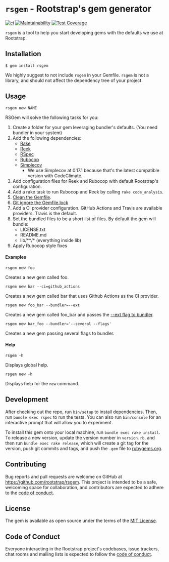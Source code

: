 # `rsgem` - Rootstrap's gem generator

[![ci](https://github.com/rootstrap/rsgem/workflows/ci/badge.svg)](https://github.com/rootstrap/rsgem/actions?query=workflow%3Aci)
[![Maintainability](https://api.codeclimate.com/v1/badges/d956ef2db5e9d02db891/maintainability)](https://codeclimate.com/github/rootstrap/rsgem/maintainability)
[![Test Coverage](https://api.codeclimate.com/v1/badges/d956ef2db5e9d02db891/test_coverage)](https://codeclimate.com/github/rootstrap/rsgem/test_coverage)

`rsgem` is a tool to help you start developing gems with the defaults we use at Rootstrap.

## Installation

    $ gem install rsgem

We highly suggest to not include `rsgem` in your Gemfile.
`rsgem` is not a library, and should not affect the dependency tree of your project.

## Usage

```
rsgem new NAME
```

RSGem will solve the following tasks for you:

1. Create a folder for your gem leveraging bundler's defaults. (You need bundler in your system)
1. Add the following dependencies:
    - [Rake](https://github.com/ruby/rake)
    - [Reek](https://github.com/troessner/reek)
    - [RSpec](https://github.com/rspec/rspec)
    - [Rubocop](https://github.com/rubocop-hq/rubocop)
    - [Simplecov](https://github.com/colszowka/simplecov)
        - We use Simplecov at 0.17.1 because that's the latest compatible version with CodeClimate.
1. Add configuration files for Reek and Rubocop with default Rootstrap's configuration.
1. Add a rake task to run Rubocop and Reek by calling `rake code_analysis`.
1. [Clean the Gemfile](https://github.com/rootstrap/tech-guides/blob/master/open-source/developing_gems.md#gemfilegemfilelockgemspec).
1. [Git ignore the Gemfile.lock](https://github.com/rootstrap/tech-guides/blob/master/open-source/developing_gems.md#gemfilegemfilelockgemspec)
1. Add a CI provider configuration. GitHub Actions and Travis are available providers. Travis is the default.
1. Set the bundled files to be a short list of files. By default the gem will bundle:
    - LICENSE.txt
    - README.md
    - lib/**/* (everything inside lib)
1. Apply Rubocop style fixes

#### Examples

```
rsgem new foo
```
Creates a new gem called foo.

```
rsgem new bar --ci=github_actions
```
Creates a new gem called bar that uses Github Actions as the CI provider.

```
rsgem new foo_bar --bundler=--ext
```
Creates a new gem called foo_bar and passes the [--ext flag to bundler](https://bundler.io/v2.0/man/bundle-gem.1.html#OPTIONS).

```
rsgem new bar_foo --bundler='--several --flags'
```
Creates a new gem passing several flags to bundler.

#### Help

```
rsgem -h
```
Displays global help.

```
rsgem new -h
```
Displays help for the `new` command.

## Development

After checking out the repo, run `bin/setup` to install dependencies. Then, run `bundle exec rspec` to run the tests. You can also run `bin/console` for an interactive prompt that will allow you to experiment.

To install this gem onto your local machine, run `bundle exec rake install`. To release a new version, update the version number in `version.rb`, and then run `bundle exec rake release`, which will create a git tag for the version, push git commits and tags, and push the `.gem` file to [rubygems.org](https://rubygems.org).

## Contributing

Bug reports and pull requests are welcome on GitHub at https://github.com/rootstrap/rsgem. This project is intended to be a safe, welcoming space for collaboration, and contributors are expected to adhere to the [code of conduct](https://github.com/rootstrap/rsgem/blob/master/CODE_OF_CONDUCT.md).


## License

The gem is available as open source under the terms of the [MIT License](https://opensource.org/licenses/MIT).

## Code of Conduct

Everyone interacting in the Rootstrap project's codebases, issue trackers, chat rooms and mailing lists is expected to follow the [code of conduct](https://github.com/rootstrap/rsgem/blob/master/CODE_OF_CONDUCT.md).
